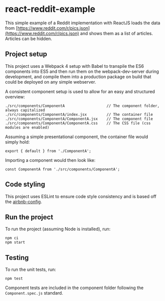# react-reddit-example
This simple example of a Reddit implementation with ReactJS loads the data from [https://www.reddit.com/r/pics.json](https://www.reddit.com/r/pics.json) and shows them as a list of articles. Articles can be hidden.

## Project setup
This project uses a Webpack 4 setup with Babel to transpile the ES6 components into ES5 and then run them on the webpack-dev-server during development, and compile them into a production package on build that could be deployed on any simple webserver.

A consistent component setup is used to allow for an easy and structured overview:
```
./src/components/ComponentA                   // The component folder, always capitalized
./src/components/ComponentA/index.jsx         // The container file
./src/components/ComponentA/ComponentA.jsx    // The component file
./src/components/ComponentA/ComponentA.css    // The CSS file (css modules are enabled)
```

Assuming a simple presentational component, the container file would simply hold:
```
export { default } from './ComponentA';
```

Importing a component would then look like:
```
const ComponentA from './src/components/ComponentA';
```

## Code styling
This project uses ESLint to ensure code style consistency and is based off the [airbnb-config](https://github.com/airbnb/javascript/tree/master/react).

## Run the project
To run the project (assuming Node is installed), run:
```
npm ci
npm start
```

## Testing
To run the unit tests, run:
```
npm test
```

Component tests are included in the component folder following the `Component.spec.js` standard.

